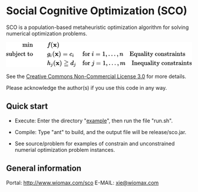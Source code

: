 Social Cognitive Optimization (SCO)
===================================

SCO is a population-based metaheuristic optimization algorithm for solving numerical optimization problems.

![Screenshot](https://github.com/xfxie/sco/blob/master/image/nop.png)

See the [Creative Commons Non-Commercial License 3.0](https://creativecommons.org/licenses/by-nc/3.0/us/) for more details.

Please acknowledge the author(s) if you use this code in any way.

Quick start
-----------

- Execute: Enter the directory "[example](https://github.com/xfxie/sco/tree/master/example)", then run the file "run.sh".

- Compile: Type "ant" to build, and the output file will be release/sco.jar. 

- See source/problem for examples of constrain and unconstrained numerial optimization problem instances.

General information
-------------------

Portal: http://www.wiomax.com/sco
E-MAIL: xie@wiomax.com
